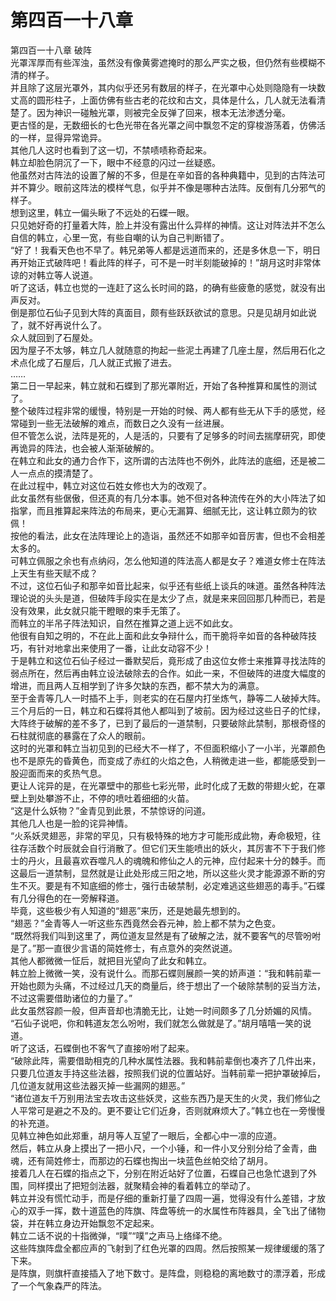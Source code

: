 # 第四百一十八章

第四百一十八章 破阵\
光罩浑厚而有些浑浊，虽然没有像黄雾遮掩时的那么严实之极，但仍然有些模糊不清的样子。\
并且除了这层光罩外，其内似乎还另有数层的样子，在光罩中心处则隐隐有一块数丈高的圆形柱子，上面仿佛有些古老的花纹和古文，具体是什么，几人就无法看清楚了。因为神识一碰触光罩，则被完全反弹了回来，根本无法渗透分毫。\
更古怪的是，无数细长的七色光带在各光罩之间中飘忽不定的穿梭游荡着，仿佛活的一样，显得异常诡异。\
其他几人这时也看到了这一切，不禁啧啧称奇起来。\
韩立却脸色阴沉了一下，眼中不经意的闪过一丝疑惑。\
他虽然对古阵法的设置了解的不多，但是在辛如音的各种典籍中，见到的古阵法可并不算少。眼前这阵法的模样气息，似乎并不像是哪种古法阵。反倒有几分邪气的样子。\
想到这里，韩立一偏头瞅了不远处的石蝶一眼。\
只见她好奇的打量着大阵，脸上并没有露出什么异样的神情。这让对阵法并不怎么自信的韩立，心里一宽，有些自嘲的认为自己判断错了。\
“好了！我看天色也不早了。韩兄弟等人都是远道而来的，还是多休息一下，明日再开始正式破阵吧！看此阵的样子，可不是一时半刻能破掉的！”胡月这时非常体谅的对韩立等人说道。\
听了这话，韩立也觉的一连赶了这么长时间的路，的确有些疲惫的感觉，就没有出声反对。\
倒是那位石仙子见到大阵的真面目，颇有些跃跃欲试的意思。只是见胡月如此说了，就不好再说什么了。\
众人就回到了石屋处。\
因为屋子不太够，韩立几人就随意的拘起一些泥土再建了几座土屋，然后用石化之术点化成了石屋后，几人就正式搬了进去。\
……\
第二日一早起来，韩立就和石蝶到了那光罩附近，开始了各种推算和属性的测试了。\
整个破阵过程非常的缓慢，特别是一开始的时候、两人都有些无从下手的感觉，经常碰到一些无法破解的难点，而数日之久没有一丝进展。\
但不管怎么说，法阵是死的，人是活的，只要有了足够多的时间去揣摩研究，即使再诡异的阵法，也会被人渐渐破解的。\
在韩立和此女的通力合作下，这所谓的古法阵也不例外，此阵法的底细，还是被二人一点点的摸清楚了。\
在此过程中，韩立对这位石姓女修也大为的改观了。\
此女虽然有些倨傲，但还真的有几分本事。她不但对各种流传在外的大小阵法了如指掌，而且推算起来阵法的布局来，更心无漏算、细腻无比，这让韩立颇为的钦佩！\
按他的看法，此女在法阵理论上的造诣，虽然还不如那辛如音厉害，但也不会相差太多的。\
可韩立佩服之余也有点纳闷，怎么他知道的阵法高人都是女子？难道女修士在阵法上天生有些天赋不成？\
不过，这位石仙子和那辛如音比起来，似乎还有些纸上谈兵的味道。虽然各种阵法理论说的头头是道，但破阵手段实在是太少了点，就是来来回回那几种而已，若是没有效果，此女就只能干瞪眼的束手无策了。\
而韩立的半吊子阵法知识，自然在推算之道上远不如此女。\
他很有自知之明的，不在此上面和此女争辩什么，而干脆将辛如音的各种破阵技巧，有针对地拿出来使用了一番，让此女动容不少！\
于是韩立和这位石仙子经过一番默契后，竟形成了由这位女修士来推算寻找法阵的弱点所在，然后再由韩立设法破除去的合作。如此一来，不但破阵的进度大幅度的增进，而且两人互相学到了许多欠缺的东西，都不禁大为的满意。\
至于金青等几人一时插不上手，则老实的在石屋内打坐炼气，静等二人破掉大阵。\
三个月后的一日，韩立和石蝶将其他人都叫到了坡前。因为经过这些日子的忙绿，大阵终于破解的差不多了，已到了最后的一道禁制，只要破除此禁制，那根奇怪的石柱就彻底的暴露在了众人的眼前。\
这时的光罩和韩立当初见到的已经大不一样了，不但面积缩小了一小半，光罩颜色也不是原先的昏黄色，而变成了赤红的火焰之色，人稍微走进一些，都能感受到一股迎面而来的炙热气息。\
更让人诧异的是，在光罩壁中的那些七彩光带，此时化成了无数的带翅火蛇，在罩壁上到处攀游不止，不停的喷吐着细细的火苗。\
“这是什么妖物？”金青见到此景，不禁惊讶的问道。\
其他几人也是一脸的诧异神情。\
“火系妖灵翅恶，非常的罕见，只有极特殊的地方才可能形成此物，寿命极短，往往存活数个时辰就会自行消散了。但它们天生能喷出的妖火，其厉害不下于我们修士的丹火，且最喜欢吞噬凡人的魂魄和修仙之人的元神，应付起来十分的棘手。而这最后一道禁制，显然就是让此处形成三阳之地，所以这些火灵才能源源不断的穷生不灭。要是有不知底细的修士，强行击破禁制，必定难逃这些翅恶的毒手。”石蝶有几分得色的在一旁解释道。\
毕竟，这些极少有人知道的“翅恶”来历，还是她最先想到的。\
“翅恶？”金青等人一听这些东西竟然会吞元神，脸上都不禁为之色变。\
“既然将我们叫到这里了，两位道友显然是有了破解之法，就不要客气的尽管吩咐是了。”那一直很少言语的简姓修士，有点意外的突然说道。\
其他人都微微一怔后，就把目光望向了此女和韩立。\
韩立脸上微微一笑，没有说什么。而那石蝶则展颜一笑的娇声道：“我和韩前辈一开始也颇为头痛，不过经过几天的商量后，终于想出了一个破除禁制的妥当方法，不过这需要借助诸位的力量了。”\
此女虽然容颜一般，但声音却也清脆无比，让她一时间颇多了几分娇媚的风情。\
“石仙子说吧，你和韩道友怎么吩咐，我们就怎么做就是了。”胡月嘻嘻一笑的说道。\
听了这话，石蝶倒也不客气了直接吩咐了起来。\
“破除此阵，需要借助相克的几种水属性法器。我和韩前辈倒也凑齐了几件出来，只要几位道友手持这些法器，按照我们说的位置站好。当韩前辈一把护罩破掉后，几位道友就用这些法器灭掉一些漏网的翅恶。”\
“诸位道友千万别用法宝去攻击这些妖灵，这些东西乃是天生的火灵，我们修仙之人平常可是避之不及的。更不要让它们近身，否则就麻烦大了。”韩立也在一旁慢慢的补充道。\
见韩立神色如此郑重，胡月等人互望了一眼后，全都心中一凛的应道。\
然后，韩立从身上摸出了一把小尺，一个小锤，和一件小叉分别分给了金青，曲魂，还有简姓修士，而那边的石蝶也掏出一块蓝色丝帕交给了胡月。\
接着几人在石蝶的指点之下，分别在附近站好了位置，石蝶自己也急忙退到了外围，同样摸出了把短剑法器，就聚精会神的看着韩立的举动了。\
韩立并没有慌忙动手，而是仔细的重新打量了四周一遍，觉得没有什么差错，才放心的双手一挥，数十道蓝色的阵旗、阵盘等统一的水属性布阵器具，全飞出了储物袋，并在韩立身边开始飘忽不定起来。\
韩立二话不说的十指微弹，“噗”“噗”之声马上络绎不绝。\
这些阵旗阵盘全都应声的飞射到了红色光罩的四周。然后按照某一规律缓缓的落了下来。\
是阵旗，则旗杆直接插入了地下数寸。是阵盘，则稳稳的离地数寸的漂浮着，形成了一个气象森严的阵法。

